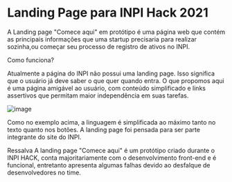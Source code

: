 # Landing Page para INPI Hack 2021

A Landing page "Comece aqui" em protótipo é uma página web que contém as principais informações 
que uma startup precisaria para realizar sozinha,ou começar seu processo de registro de ativos no INPI.

Como funciona?

Atualmente a página do INPI não possui uma landing page. Isso significa que o usuário já deve saber o que quer quando entra.
O que propomos aqui é uma página amigável ao usuário, com conteúdo simplificado e links assertivos que permitam maior independência em suas tarefas.

![image](https://user-images.githubusercontent.com/19188832/114343134-a80d1880-9b33-11eb-9a85-b08d6b623d3f.png)

Como no exemplo acima, a linguagem é simplificada ao máximo tanto no texto quanto nos botões. A landing page foi pensada para ser parte integrante do site do INPI.

Ressalva
A landing page "Comece aqui" é um protótipo criado durante o INPI HACK, conta majoritariamente com o desenvolvimento front-end e é funcional, entretanto apresenta algumas falhas devido ao desfalque de desenvolvedores no time. 
